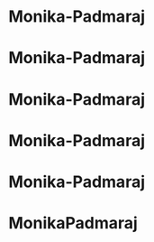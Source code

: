 # Monika-Padmaraj
# Monika-Padmaraj
# Monika-Padmaraj
# Monika-Padmaraj
# Monika-Padmaraj
# MonikaPadmaraj
